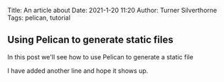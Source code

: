 Title: An article about 
Date: 2021-1-20 11:20
Author: Turner Silverthorne 
Tags: pelican, tutorial
## Using Pelican to generate static files
In this post we'll see how to use Pelican to generate a static file

I have added another line and hope it shows up.
